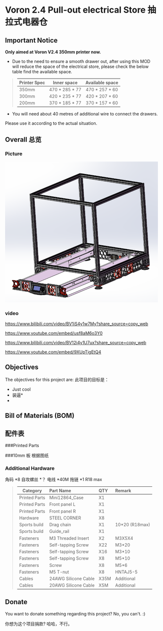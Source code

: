 # Voron 2.4 Pull-out electrical Store 抽拉式电器仓

## Important Notice

**Only aimed at Voron V2.4 350mm printer now.**


- Due to the need to ensure a smooth drawer out, after using this MOD will reduce the space of the electrical store, please check the below table find the available space.

>| **Printer Spec**|Inner space     |**Available space**|
>| ----------------| :------------: | :---------------: |
>| 350mm           | 470 * 285 * 77 | 470 * 257 * 60    |
>| 300mm           | 420 * 235 * 77 | 420 * 207 * 60    |
>| 200mm           | 370 * 185 * 77 | 370 * 157 * 60    |

- You will need about 40 metres of additional wire to connect the drawers.


Please use it according to the actual situation.



## Overall 总览

### Picture

![图片](Photos/Voron_V2.4_Pull-out_electrical_store.PNG)
### video
https://www.bilibili.com/video/BV1iS4y1w7My?share_source=copy_web

https://www.youtube.com/embed/usf8aM6o3Y0

https://www.bilibili.com/video/BV12i4y1U7ux?share_source=copy_web

https://www.youtube.com/embed/9XUpTigEtQ4

## Objectives

The objectives for this project are:
此项目的目标是：

- Just cool
- 装逼* 
- 
 
## Bill of Materials (BOM)
## 配件表
###Printed Parts

###10mm 板
根据图纸

### Additional Hardware
角码       *8
自攻螺丝   *？
电线      *40M
拖链      *1 R18 max

>| **Category**|Part Name |**QTY**|Remark
>| ----------------| :------------ | :--------------- | :--------------- |
>|Printed Parts|Mini12864_Case|X1||
>|Printed Parts|Front panel L|X1||
>|Printed Parts|Front panel R|X1||
>|Hardware|STEEL CORNER|X8||
>|Sports build|Drag chain|X1|10*20 (R18max)|
>|Sports build|Guide_rail|X1||
>|Fasteners|M3 Threaded Insert|X2| M3X5X4|
>|Fasteners|Self-tapping Screw|X22| M3*20|
>|Fasteners|Self-tapping Screw|X16| M3*10|
>|Fasteners|Self-tapping Screw|X8| M5*10|
>|Fasteners| Screw|X8| M5*6|
>|Fasteners| M5 T-nut |X8| HNTAJ5-5|
>|Cables|24AWG Silicone Cable| X35M |Additional |
>|Cables|20AWG Silicone Cable| X5M |Additional |


## Donate
You want to donate something regarding this project? No, you can't. :)

你想为这个项目捐款? 哈哈，不行。
